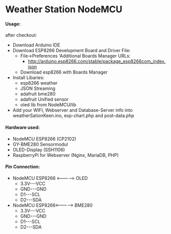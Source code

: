 # Weather Station NodeMCU

#### Usage:

after checkout:

- Download Arduino IDE
- Download ESP8266 Development Board and Driver File:
    - File->Preferences 'Additional Boards Manager URLs:
      - http://arduino.esp8266.com/stable/package_esp8266com_index.json
    - Download esp8266 with Boards Manager
- Install Libaries:
    - esp8266 weather
    - JSON Streaming
    - adafruit bme280
    - adafruit Unified sensor
    - oled lib from NodeMCU/lib
- Add your WIFI, Webserver and Database-Server info into weatherSationKeen.ino, esp-chart.php and post-data.php

#### Hardware used:
- NodeMCU ESP8266 (CP2102)
- GY-BME280 Sensormodul
- OLED-Display (SSH1106)
- RaspberryPi for Webserver (Nginx, MariaDB, PHP)

#### Pin Connection:
- NodeMCU ESP8266 <-----> OLED
    - 3.3V---VCC
    - GND---GND
    - D1---SCL
    - D2---SDA
- NodeMCU ESP8266<-----> BME280
    - 3.3V---VCC
    - GND---GND
    - D1---SCL
    - D2---SDA